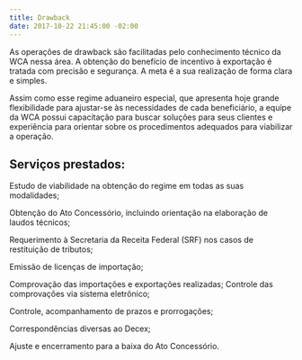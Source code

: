 ```yaml
---
title: Drawback
date: 2017-10-22 21:45:00 -02:00
---
```


As operações de drawback são facilitadas pelo conhecimento técnico da WCA nessa área. A obtenção do benefício de incentivo à exportação é tratada com precisão e segurança. A meta é a sua realização de forma clara e simples.

Assim como esse regime aduaneiro especial, que apresenta hoje grande flexibilidade para ajustar-se às necessidades de cada beneficiário, a equipe da WCA possui capacitação para buscar soluções para seus clientes e experiência para orientar sobre os procedimentos adequados para viabilizar a operação.

## Serviços prestados:  

Estudo de viabilidade na obtenção do regime em todas as suas modalidades;

Obtenção do Ato Concessório, incluindo orientação na elaboração 
de laudos técnicos;

Requerimento à Secretaria da Receita Federal (SRF) 
nos casos de restituição de tributos;

Emissão de licenças de importação;

Comprovação das importações e exportações realizadas;
Controle das comprovações via sistema eletrônico;

Controle, acompanhamento de prazos e prorrogações;

Correspondências diversas ao Decex;

Ajuste e encerramento para a baixa do Ato Concessório.
